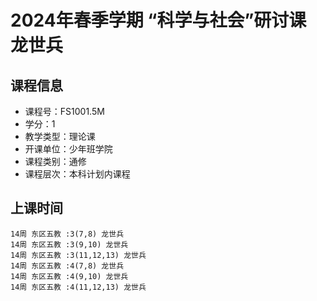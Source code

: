 # 2024年春季学期 “科学与社会”研讨课 龙世兵






## 课程信息

- 课程号：FS1001.5M
- 学分：1
- 教学类型：理论课
- 开课单位：少年班学院
- 课程类别：通修
- 课程层次：本科计划内课程

## 上课时间

```
14周 东区五教 :3(7,8) 龙世兵
14周 东区五教 :3(9,10) 龙世兵
14周 东区五教 :3(11,12,13) 龙世兵
14周 东区五教 :4(7,8) 龙世兵
14周 东区五教 :4(9,10) 龙世兵
14周 东区五教 :4(11,12,13) 龙世兵
```

